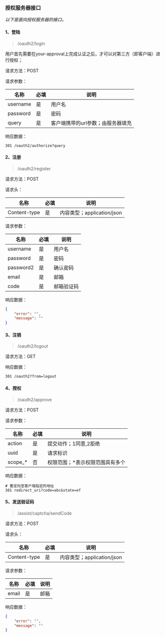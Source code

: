 ### 授权服务器接口

*以下是面向授权服务器的接口。*

#### 1、登陆

> /oauth2/login

用户首先需要在your-approval上完成认证之后，才可以对第三方（即客户端）进行授权；

请求方法：POST

请求参数：

| 名称 | 必填 | 说明 |
| ---- | ---- | ---- |
| username | 是 | 用户名 |
| password | 是 | 密码 |
| query | 是 | 客户端携带的url参数；由服务器填充 |

响应数据：

```text
301 /oauth2/authorize?query
```

#### 2、注册

> /oauth2/register

请求方法：POST

请求头：

| 名称 | 必填 | 说明 |
| ---- | ---- | ---- |
| Content-type | 是 | 内容类型；application/json |

请求参数：

| 名称 | 必填 | 说明 |
| ---- | ---- | ---- |
| username | 是 | 用户名 |
| password | 是 | 密码 |
| password2 | 是 | 确认密码 |
| email | 是 | 邮箱 |
| code | 是 | 邮箱验证码 |

响应数据：

```json
{
    "error": "",
    "message": ""
}
```

#### 3、注销

> /oauth2/logout

请求方法：GET

响应数据：

```text
301 /oauth2?from=logout
```

#### 4、授权

> /oauth2/approve

请求方法：POST

请求参数：

| 名称 | 必填 | 说明 |
| ---- | ---- | ---- |
| action | 是 | 提交动作；1同意,2拒绝 |
| uuid | 是 | 请求标识 |
| scope_* | 否 | 权限范围；*表示权限范围具有多个 |

响应数据：

```text
# 重定向至客户端指定的地址
301 redirect_uri?code=abc&state=ef
```

#### 5、发送验证码

> /assist/captcha/sendCode

请求方法：POST

请求头：

| 名称 | 必填 | 说明 |
| ---- | ---- | ---- |
| Content-type | 是 | 内容类型；application/json |

请求参数：

| 名称 | 必填 | 说明 |
| ---- | ---- | ---- |
| email | 是 | 邮箱 |

响应数据：

```json
{
    "error": "",
    "message": ""
}
```